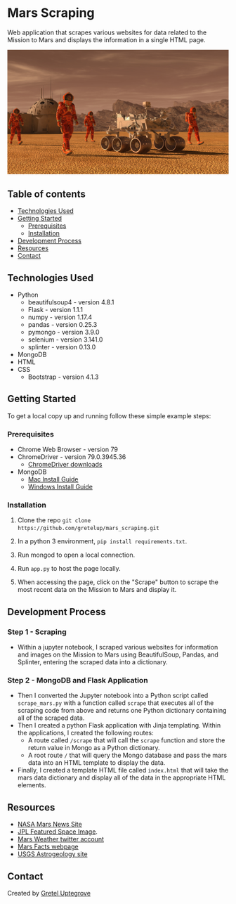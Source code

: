 # Mars Scraping

Web application that scrapes various websites for data related to the Mission to Mars and displays the information in a single HTML page.

![mission_to_mars](Images/mission_to_mars.png)

## Table of contents

* [Technologies Used](#technologies-used)
* [Getting Started](#getting-started)
  * [Prerequisites](#prerequisites)
  * [Installation](#installation)
* [Development Process](#development-process)
* [Resources](#resources)
* [Contact](#contact)

## Technologies Used

* Python
  * beautifulsoup4 - version 4.8.1
  * Flask - version 1.1.1
  * numpy - version 1.17.4
  * pandas - version 0.25.3
  * pymongo - version 3.9.0
  * selenium - version 3.141.0
  * splinter - version 0.13.0
* MongoDB
* HTML
* CSS
  * Bootstrap - version 4.1.3

## Getting Started

To get a local copy up and running follow these simple example steps:

### Prerequisites

* Chrome Web Browser - version 79
* ChromeDriver - version 79.0.3945.36
  *  [ChromeDriver downloads](https://chromedriver.chromium.org/downloads)
* MongoDB
  * [Mac Install Guide](https://docs.mongodb.com/manual/tutorial/install-mongodb-on-os-x/)
  * [Windows Install Guide](https://docs.mongodb.com/manual/tutorial/install-mongodb-on-windows/)

### Installation

1. Clone the repo ```git clone https://github.com/gretelup/mars_scraping.git```

2. In a python 3 environment, `pip install requirements.txt`.

3. Run mongod to open a local connection.

4. Run `app.py` to host the page locally.

5. When accessing the page, click on the "Scrape" button to scrape the most recent data on the Mission to Mars and display it.

## Development Process

### Step 1 - Scraping

* Within a jupyter notebook, I scraped various websites for information and images on the Mission to Mars using BeautifulSoup, Pandas, and Splinter, entering the scraped data into a dictionary.

### Step 2 - MongoDB and Flask Application

* Then I converted the Jupyter notebook into a Python script called `scrape_mars.py` with a function called `scrape` that executes all of the scraping code from above and returns one Python dictionary containing all of the scraped data.
* Then I created a python Flask application with Jinja templating. Within the applications, I created the following routes:
    * A route called `/scrape` that will call the `scrape` function and store the return value in Mongo as a Python dictionary.
    * A root route `/` that will query the Mongo database and pass the mars data into an HTML template to display the data.
* Finally, I created a template HTML file called `index.html` that will take the mars data dictionary and display all of the data in the appropriate HTML elements.

## Resources

* [NASA Mars News Site](https://mars.nasa.gov/news/)
* [JPL Featured Space Image](https://www.jpl.nasa.gov/spaceimages/?search=&category=Mars).
* [Mars Weather twitter account](https://twitter.com/marswxreport?lang=en)
* [Mars Facts webpage](https://space-facts.com/mars/)
* [USGS Astrogeology site](https://astrogeology.usgs.gov/search/results?q=hemisphere+enhanced&k1=target&v1=Mars)

## Contact

Created by [Gretel Uptegrove](https://gretelup.github.io/)